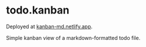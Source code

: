 # todo.kanban

Deployed at [kanban-md.netlify.app](https://kanban-md.netlify.app/).

Simple kanban view of a markdown-formatted todo file.

